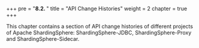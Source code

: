+++
pre = "<b>8.2. </b>"
title = "API Change Histories"
weight = 2
chapter = true
+++

This chapter contains a section of API change histories of different projects of Apache ShardingSphere: ShardingSphere-JDBC, ShardingSphere-Proxy and ShardingSphere-Sidecar.
